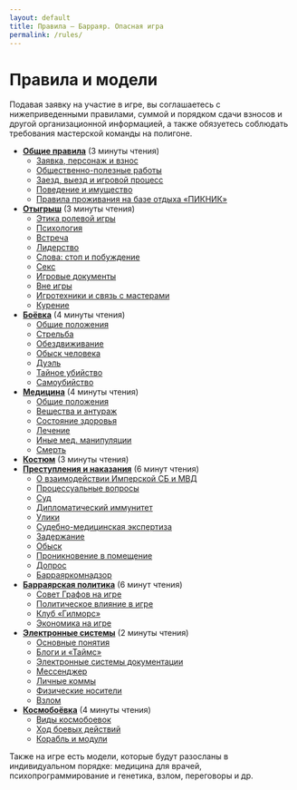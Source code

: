 ```yaml
---
layout: default
title: Правила — Барраяр. Опасная игра
permalink: /rules/
---
```


# Правила и модели

Подавая заявку на участие в игре, вы соглашаетесь с нижеприведенными правилами, суммой и порядком сдачи взносов и другой организационной информацией, а также обязуетесь соблюдать требования мастерской команды на полигоне.

- __[Общие правила](/rules/main/)__ (3 минуты чтения)
	- [Заявка, персонаж и взнос](/rules/main/#Заявка-персонаж-и-взнос)
	- [Общественно-полезные работы](/rules/main/#Общественно-полезные-работы)
	- [Заезд, выезд и игровой процесс](/rules/main/#Заезд-выезд-и-игровой-процесс)
	- [Поведение и имущество](/rules/main/#Поведение-и-имущество)
	- [Правила проживания на базе отдыха «ПИКНИК»](/rules/main/#Правила-проживания-на-базе-отдыха-ПИКНИК)
- __[Отыгрыш](/rules/roleplay/)__ (3 минуты чтения)
	- [Этика ролевой игры](/rules/roleplay/#Этика-ролевой-игры)
	- [Психология](/rules/roleplay/#Психология)
	- [Встреча](/rules/roleplay/#Встреча)
	- [Лидерство](/rules/roleplay/#Лидерство)
	- [Слова: стоп и побуждение](/rules/roleplay/#Слова-стоп-и-побуждение)
	- [Секс](/rules/roleplay/#Секс)
	- [Игровые документы](/rules/roleplay/#Игровые-документы)
	- [Вне игры](/rules/roleplay/#Вне-игры)
	- [Игротехники и связь с мастерами](/rules/roleplay/#Игротехники-и-связь-с-мастерами)
	- [Курение](/rules/roleplay/#Курение)
- __[Боёвка](/rules/war/)__ (4 минуты чтения)
	- [Общие положения](/rules/war/#Общие-положения)
	- [Стрельба](/rules/war/#Стрельба)
	- [Обездвиживание](/rules/war/#Обездвиживание)
	- [Обыск человека](/rules/war/#Обыск-человека)
	- [Дуэль](/rules/war/#Дуэль)
	- [Тайное убийство](/rules/war/#Тайное-убийство)
	- [Самоубийство](/rules/war/#Самоубийство)
- __[Медицина](/rules/med/)__ (4 минуты чтения)
	- [Общие положения](/rules/med/#Общие-положения)
	- [Вещества и антураж](/rules/med/#Вещества-и-антураж)
	- [Состояние здоровья](/rules/med/#Состояние-здоровья)
	- [Лечение](/rules/med/#Лечение)
	- [Иные мед. манипуляции](/rules/med/#Иные-медицинские-манипуляции)
	- [Смерть](/rules/med/#Смерть)
- __[Костюм](/rules/costume/)__ (3 минуты чтения)
- __[Преступления и наказания](/rules/crime/)__ (6 минут чтения)
	- [О взаимодействии Имперской СБ и МВД](/rules/crime/#О-взаимодействии-Имперской-СБ-и-МВД)
	- [Процессуальные вопросы](/rules/crime/#Процессуальные-вопросы)
	- [Суд](/rules/crime/#Суд)
	- [Дипломатический иммунитет](/rules/crime/#Дипломатический-иммунитет)
	- [Улики](/rules/crime/#Улики)
	- [Судебно-медицинская экспертиза](/rules/crime/#Судебно-медицинская-экспертиза)
	- [Задержание](/rules/crime/#Задержание)
	- [Обыск](/rules/crime/#Обыск)
	- [Проникновение в помещение](/rules/crime/#Проникновение-в-помещение)
	- [Допрос](/rules/crime/#Допрос)
	- [Барраяркомнадзор](/rules/crime/#Барраяркомнадзор)
- __[Барраярская политика](/rules/politics/)__ (6 минут чтения)
	- [Совет Графов на игре](/rules/politics/#Совет-Графов-на-игре)
	- [Политическое влияние в игре](/rules/politics/#Политическое-влияние-в-игре)
	- [Клуб «Гилморс»](/rules/politics/#Клуб-Гилморс)
	- [Экономика на игре](/rules/politics/#Экономика-на-игре)
- __[Электронные системы](/rules/web/)__ (2 минуты чтения)
	- [Основные понятия](/rules/web/#Основные-понятия)
	- [Блоги и «Таймс»](/rules/web/#Блоги-и-Таймс)
	- [Электронные системы документации](/rules/web/#Электронные-системы-документации)
	- [Мессенджер](/rules/web/#Мессенджер)
	- [Личные коммы](/rules/web/#Личные-коммы)
	- [Физические носители](/rules/web/#Физические-носители)
	- [Взлом](/rules/web/#Взлом)
- __[Космобоёвка](/rules/cosmo/)__ (4 минуты чтения)
	- [Виды космобоевок](/rules/cosmo#Виды-космобоевок)
	- [Ход боевых действий](/rules/cosmo#Ход-боевых-действий)
	- [Корабль и модули](/rules/cosmo#Корабль-и-модули)

Также на игре есть модели, которые будут разосланы в индивидуальном порядке: медицина для врачей, психопрограммирование и генетика, взлом, переговоры и др.
